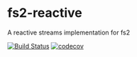 # fs2-reactive
A reactive streams implementation for fs2

[![Build Status](https://travis-ci.org/to-ithaca/fs2-reactive.svg?branch=master)](http://travis-ci.org/to-ithaca/fs2-reactive)
[![codecov](https://codecov.io/gh/to-ithaca/fs2-reactive/branch/master/graph/badge.svg)](https://codecov.io/gh/to-ithaca/fs2-reactive)
